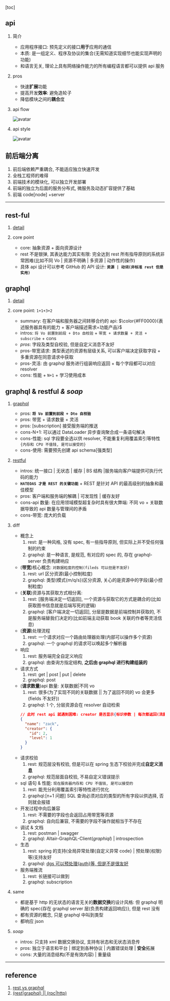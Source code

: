 [toc]

## api

1. 简介

   - 应用程序接口: 预先定义的接口**用于**应用的通信
   - 本质: 是一组定义、程序及协议的集合(无需知道实现细节也能实现声明的功能)
   - 和语言无关, 理论上具有网络操作能力的所有编程语言都可以提供 api 服务

2. pros

   - 快速**扩展**功能
   - 提高开发**效率**: 避免造轮子
   - 降低模块之间的**耦合**度

3. api flow

   ![avatar](/static/image/common/api/api-flow.png)

4. api style

   ![avatar](/static/image/common/api/api-style.png)

## 前后端分离

1. 前后端依赖严重耦合, 不能适应独立快速开发
2. 全栈工程师的难得
3. 前端技术的模块化, 可以独立开发部署
4. 前端的独立为后面的服务分布式, 微服务及动态扩容提供了基础
5. 前端 code[node] +server

---

## rest-ful

1. [detail](./01.restful.md)
2. core point

   - core: 抽象资源 + 面向资源设计
   - rest 不是银弹, 其表达能力其实有限: 完全达到 rest 所有指导原则的系统非常困难(比如不同 Vo | 资源不明确 | 多资源 | 动作性的操作)
   - 具体 api 设计可以参考 GitHub 的 API 设计: **`资源 | 动词(非标准 rest 但是实用)`**

## graphql

1. [detail](./02.graphql.md)
2. core point: `1+1+3+2`

   - summary: 在客户端和服务器之间转移合约的 api: $\color{#FF0000}{表述服务器具有的能力 + 客户端描述需求=功能产品}$
   - intros: `将 Vo 前置到前段 + Dto 自校验` + `带宽 + 请求数量 + 灵活 + subscribe` + cons
   - _pros_: 字段及类型自校验, 但是自定义消息不友好
   - pros-带宽请求: 类型表述的资源有层级关系, 可以客户端决定获取字段 + 多重资源在同意请求中获取
   - pros-灵活: 由 graphql 服务进行组装响应返回 + 每个字段都可以对应 resolver
   - cons: 性能 + `N+1` + 学习使用成本

## graphql & restful _& soap_

1. [graphql](#graphql)

   - pros: **`将 Vo 前置到前段 + Dto 自校验`**
   - pros: 带宽 + 请求数量 + 灵活
   - pros: [subscription] 接受服务端的推送
   - cons-N+1: 可以通过 DataLoader 异步查询聚合成一条语句解决
   - cons-性能: sql 字段要全选以供 resolver, 不能重复利用覆盖索引等特性`{内存和 CPU 不值钱, 是可以接受的}`
   - cons-使用: 需要预先创建 api schema[强类型]

2. [restful](#rest-ful)

   - intros: 统一接口 | 无状态 | 缓存 | BS 结构 |服务端向客户端提供可执行代码的能力
   - **`HATEOAS 才是 REST 的关键功能`** + REST 是针对 API 的最高级别的抽象和最佳模型
   - pros: 客户端和服务端的解耦 | 可发现性 | 缓存友好
   - cons-api 数量: 在应用领域模型超复杂时具有很大弊端: 不同 vo + 关联数据导致的 api 数量与管理间的矛盾
   - cons-带宽: 庞大的负载

3. diff

   - 概念上
     1. rest: 是一种风格, 没有 spec, 有一些指导原则, 但实际上并不受任何强制的约束
     2. graphql: 是一种语言, 是规范, 有对应的 spec 的, 存在 graphql-server 负责构建响应
   - (**带宽**)核心概念: `对数据粒度的控制(fileds 可以但是不友好)`
     1. rest: url 区分资源(最小控制粒度)
     2. graphql: 类型(模式{m/q/s})区分资源, 关心的是资源中的字段(最小控制粒度)
   - (**关联**)资源与其获取方式相分离:
     1. rest: [服务端决定一切返回], 一个资源与获取它的方式是耦合的(比如获取图书信息就是后端写死的逻辑)
     2. graphql: [客户端决定一切返回], 分层是数据是前端控制并获取的, 不是服务端替我们决定的(比如前端主动获取 book 关联的作者等灵活信息)
   - (**资源**)处理流程
     1. rest: 一个请求对应一个路由处理器处理(内部可以操作多个资源)
     2. graphql: 一个 graphql 的请求可以唤起多个解析器
   - 响应
     1. rest: 服务端完全自定义响应
     2. graphql: 由查询方指定结构, **之后由 graphql 进行构建组装的**
   - 请求方式
     1. rest: get | post | put | delete
     2. graphql: post
   - (**请求数量**)api 数量: 关联数据|不同 vo
     1. rest: 很多(为了实现不同的关联数据 || 为了返回不同的 vo 会更多{fields 不友好})
     2. graphql: 1 个, 分层资源会在 resolver 自动检索
     ```json
     // 此时 rest api 就遇到困难: creator 是否显示{标识参数 | 每次都返回(流量) | 通过新api返回 creator(项目维护)}
     {
       "name": "zack",
       "creator": {
         "id": 2,
         "level": 1
       }
     }
     ```
   - 请求校验
     1. rest: 规范层没有校验, 但是可以在 spring 生态下校验并完成**自定义消息**
     2. graphql: 规范层面自校验, 不易自定义错误提示
   - sql 语句 & 性能: `现在服务器内存和 CPU 不值钱, 是可以接受的`
     1. rest: 能充分利用覆盖索引等特性进行优化
     2. graphql:[n+1 问题] SQL 查询必须对应的类型的所有字段以供选择, 否则就会报错
   - 开发过程中向后兼容
     1. rest: 不需要的字段也会返回占用带宽等资源
     2. graphql: 自向后兼容, 不需要的字段不操作就相当于不存在
   - 调试 & 文档
     1. rest: postman | swagger
     2. graphql: Altair-GraphQL-Client(_graphiql_) | introspection
   - 生态
     1. rest: spring 的支持(全局异常处理{自定义异常 code} | 预处理{权限}等)支持友好
     2. graphql: [dgs 可以预处理{auth}等, 但是不是很友好](https://graphql.cn/learn/authorization/)
   - 服务端推流
     1. rest: 长链接可以做到
     2. graphql: subscription

4. same

   - 都是基于 http 的无状态的语言无关的**数据交换**的设计风格: 但 graphql 明确的 spec{存在 graphql server 层(负责构建返回响应)}, 但是 rest 没有
   - 都有资源的概念, 只是 graphql 中叫到类型
   - 都响应 json

5. _soap_
   - intros: 只支持 xml 数据交换协议, 支持有状态和无状态消息传
   - pros: 独立于语言和平台 | 绑定到各种协议 | 内置错误处理 | **安全**拓展
   - cons: 大量的消息结构(不是有效内容) | 重量级

---

## reference

1. [rest vs graphql](https://www.cnblogs.com/chenwenhao/articles/12687763.html)
2. [(rest|graphql) || (rpc|http)](https://mp.weixin.qq.com/s/d3DNfcyBjb8ayKq5AcvePQ)
